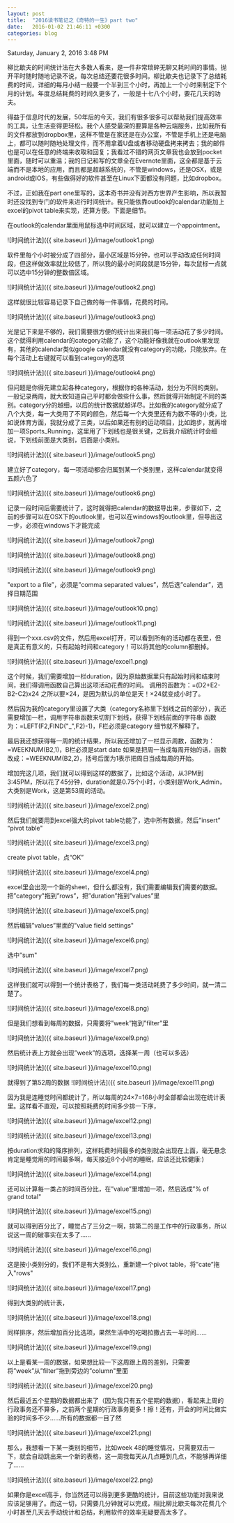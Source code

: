 ```yaml
---
layout: post
title:  "2016读书笔记之《奇特的一生》part two"
date:   2016-01-02 21:46:11 +0300
categories: blog
---
```

Saturday, January 2, 2016 3:48 PM

柳比歇夫的时间统计法在大多数人看来，是一件非常琐碎无聊又耗时间的事情。抛开平时随时随地记录不说，每次总结还要花很多时间。柳比歇夫也记录下了总结耗费的时间，详细的每月小结一般要一个半到三个小时，再加上一个小时来制定下个月的计划。年度总结耗费的时间久更多了，一般是十七八个小时，要花几天的功夫。

得益于信息时代的发展，50年后的今天，我们有很多很多可以帮助我们提高效率的工具，让生活变得更轻松。我个人感受最深的要算是各种云端服务，比如我所有的文件都放到dropbox里，这样不管是在家还是在办公室，不管是手机上还是电脑上，都可以随时随地处理文件，而不用拿着U盘或者移动硬盘拷来拷去；我的邮件也是可以在任意的终端来收取和回复；我看过不错的网页文章我也会放到pocket里面，随时可以重温；我的日记和写的文章全在Evernote里面，这全都是基于云端而不是本地的应用，而且都是超越系统的，不管是windows，还是OSX，或是android或IOS，有些做得好的软件甚至在Linux下面都没有问题，比如dropbox。

不过，正如我在part one里写的，这本奇书并没有对西方世界产生影响，所以我暂时还没找到专门的软件来进行时间统计。我只能依靠outlook的calendar功能加上excel的pivot table来实现，还算方便。下面是细节。

在outlook的calendar里面用鼠标选中时间区域，就可以建立一个appointment。

![时间统计法]({{ site.baseurl }}/image/outlook1.png)

软件里每个小时被分成了四部分，最小区域是15分钟，也可以手动改成任何时间段，但这样做效率就比较低了，所以我的最小时间段就是15分钟，每次鼠标一点就可以选中15分钟的整数倍区域。

![时间统计法]({{ site.baseurl }}/image/outlook2.png)

这样就很比较容易记录下自己做的每一件事情，花费的时间。

![时间统计法]({{ site.baseurl }}/image/outlook3.png)

光是记下来是不够的，我们需要很方便的统计出来我们每一项活动花了多少时间。这个就得利用calendar的category功能了，这个功能好像我就在outlook里发现有，其他的calendar类似google calendar就没有category的功能，只能放弃。在每个活动上右键就可以看到category的选项

![时间统计法]({{ site.baseurl }}/image/outlook4.png)

但问题是你得先建立起各种category，根据你的各种活动，划分为不同的类别。一般记录两周，就大致知道自己平时都会做些什么事，然后就得开始制定不同的类别。category分的越细，以后的统计数据就越详尽。比如我的category就分成了八个大类，每一大类用了不同的颜色，然后每一个大类里还有为数不等的小类，比如说体育方面，我就分成了三类，以后如果还有别的运动项目，比如跑步，就再增加一项Sports_Running，这里用了下划线也是很关键，之后我介绍统计时会细说，下划线前面是大类别，后面是小类别。

![时间统计法]({{ site.baseurl }}/image/outlook5.png)

建立好了category，每一项活动都会归属到某一个类别里，这样calendar就变得五颜六色了

![时间统计法]({{ site.baseurl }}/image/outlook6.png)

记录一段时间后需要统计了，这时就得把calendar的数据导出来，步骤如下，之前的步骤可以在OSX下的outlook里，也可以在windows的outlook里，但导出这一步，必须在windows下才能完成

![时间统计法]({{ site.baseurl }}/image/outlook7.png)

![时间统计法]({{ site.baseurl }}/image/outlook8.png)

![时间统计法]({{ site.baseurl }}/image/outlook9.png)

"export to a file”，必须是”comma separated values”，然后选”calendar”，选择日期范围

![时间统计法]({{ site.baseurl }}/image/outlook10.png)

![时间统计法]({{ site.baseurl }}/image/outlook11.png)

得到一个xxx.csv的文件，然后用excel打开，可以看到所有的活动都在表里，但是真正有意义的，只有起始时间和category！可以将其他的column都删掉。

![时间统计法]({{ site.baseurl }}/image/excel1.png)

这个时候，我们需要增加一栏duration，因为原始数据里只有起始时间和结束时间，我们得调用函数自己算出这项活动花费的时间。
调用的函数为：=(D2+E2-B2-C2)x24
之所以要×24，是因为默认的单位是天！×24就变成小时了。

然后因为我的category里设置了大类（category名称里下划线之前的部分），我还需要增加一栏，调用字符串函数来切割下划线，获得下划线前面的字符串
函数为：=LEFT(F2,FIND(\"\_\",F2)-1)，F栏必须是category
细节就不解释了。

最后我还想获得每一周的统计结果，所以我还增加了一栏显示周数，函数为：=WEEKNUM(B2,1)，B栏必须是start date
如果是把周一当成每周开始的话，函数改成：=WEEKNUM(B2,2)，括号后面为1表示把周日当成每周的开始。

增加完这几项，我们就可以得到这样的数据了，比如这个活动，从3PM到3:45PM，所以花了45分钟，duration就是0.75个小时，小类别是Work_Admin，大类别是Work，这是第53周的活动。

![时间统计法]({{ site.baseurl }}/image/excel2.png)

然后我们就要用到excel强大的pivot table功能了，选中所有数据，然后”insert” “pivot table"

![时间统计法]({{ site.baseurl }}/image/excel3.png)

create pivot table，点“OK”

![时间统计法]({{ site.baseurl }}/image/excel4.png)

excel里会出现一个新的sheet，但什么都没有，我们需要编辑我们需要的数据。把”category"拖到”rows”，把”duration”拖到”values”里

![时间统计法]({{ site.baseurl }}/image/excel5.png)

然后编辑”values”里面的”value field settings"

![时间统计法]({{ site.baseurl }}/image/excel6.png)

选中”sum"

![时间统计法]({{ site.baseurl }}/image/excel7.png)

这样我们就可以得到一个统计表格了，我们每一类活动耗费了多少时间，就一清二楚了。

![时间统计法]({{ site.baseurl }}/image/excel8.png)

但是我们想看到每周的数据，只需要将”week”拖到”filter”里

![时间统计法]({{ site.baseurl }}/image/excel9.png)

然后统计表上方就会出现”week”的选项，选择某一周（也可以多选）

![时间统计法]({{ site.baseurl }}/image/excel10.png)

就得到了第52周的数据
![时间统计法]({{ site.baseurl }}/image/excel11.png)

因为我是连睡觉时间都统计了，所以每周的24×7=168小时全部都会出现在统计表里。这样看不直观，可以按照耗费的时间多少排一下序，

![时间统计法]({{ site.baseurl }}/image/excel12.png)

![时间统计法]({{ site.baseurl }}/image/excel13.png)


按duration求和的降序排列，这样耗费时间最多的类别就会出现在上面，毫无悬念肯定是睡觉用的时间最多啊，每天接近8个小时的睡眠，应该还比较健康:)

![时间统计法]({{ site.baseurl }}/image/excel14.png)

还可以计算每一类占的时间百分比，在”value”里增加一项，然后选成”% of grand total"

![时间统计法]({{ site.baseurl }}/image/excel15.png)


就可以得到百分比了，睡觉占了三分之一啊，排第二的是工作中的行政事务，所以说这一周的破事实在太多了……

![时间统计法]({{ site.baseurl }}/image/excel16.png)

这是按小类别分的，我们不是有大类别么，重新建一个pivot table，将”cate”拖入"rows"

![时间统计法]({{ site.baseurl }}/image/excel17.png)

得到大类别的统计表，

![时间统计法]({{ site.baseurl }}/image/excel18.png)

同样排序，然后增加百分比选项，果然生活中的吃喝拉撒占去一半时间……

![时间统计法]({{ site.baseurl }}/image/excel19.png)

以上是看某一周的数据，如果想比较一下这周跟上周的差别，只需要将”week”从”filter”拖到旁边的”column"里面

![时间统计法]({{ site.baseurl }}/image/excel20.png)

然后最近五个星期的数据都出来了（因为我只有五个星期的数据），看起来上周的行政事务还不算多，之前两个星期的行政事务更多！擦！还有，开会的时间比做实验的时间多不少……所有的数据都一目了然

![时间统计法]({{ site.baseurl }}/image/excel21.png)

那么，我想看一下某一类别的细节，比如week 48的睡觉情况，只需要双击一下，就会自动跳出来一个新的表格，这一周我每天从几点睡到几点，不能够再详细了……

![时间统计法]({{ site.baseurl }}/image/excel22.png)

如果你是excel高手，你当然还可以得到更多更酷的统计，目前这些功能对我来说应该足够用了。而这一切，只需要几分钟就可以完成，相比柳比歇夫每次花费几个小时甚至几天去手动统计和总结，利用软件的效率无疑要高太多了。

